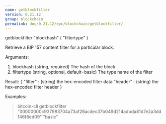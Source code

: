 ```yaml
---
name: getblockfilter
version: 0.21.12
group: blockchain
permalink: doc/0.21.12/rpc/blockchain/getblockfilter/
---
```


getblockfilter "blockhash" ( "filtertype" )

Retrieve a BIP 157 content filter for a particular block.

Arguments:
1. blockhash     (string, required) The hash of the block
2. filtertype    (string, optional, default=basic) The type name of the filter

Result:
{
  "filter" : (string) the hex-encoded filter data
  "header" : (string) the hex-encoded filter header
}

Examples:
> bitcoin-cli getblockfilter "00000000c937983704a73af28acdec37b049d214adbda81d7e2a3dd146f6ed09" "basic"


